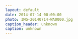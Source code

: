 ```yaml
---
layout: default
date: 2014-07-14 00:00:00
photo: IMG-20140714-WA0000.jpg
caption_header: unknown
caption: unknown
---
```

